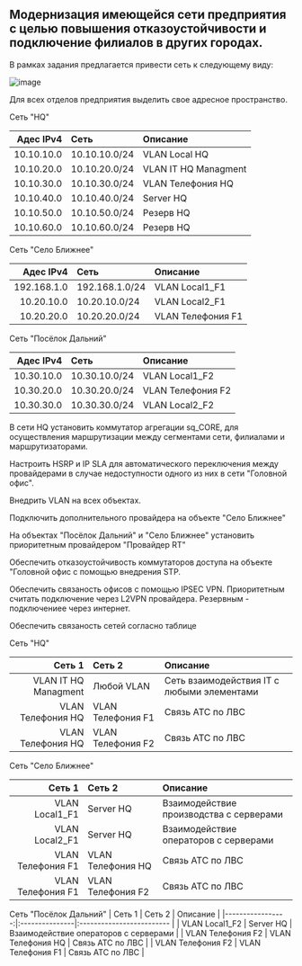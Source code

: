 ## Модернизация имеющейся сети предприятия с целью повышения отказоустойчивости и подключение филиалов в других городах.

В рамках задания предлагается привести сеть к следующему виду:

![image](https://github.com/user-attachments/assets/5d9d0ac5-6f6b-4531-be99-9e331e04d073)

Для всех отделов предприятия выделить свое адресное пространство.

Сеть "HQ"

| Адес IPv4     | Сеть    | Описание   |
|-----------------:|:---------------|:------------------------- |
| 10.10.10.0   | 10.10.10.0/24  | VLAN Local HQ |
| 10.10.20.0   | 10.10.20.0/24  | VLAN IT HQ Managment |
| 10.10.30.0    | 10.10.30.0/24  | VLAN Телефония HQ | 
| 10.10.40.0   | 10.10.40.0/24  | Server HQ |
| 10.10.50.0   | 10.10.50.0/24  | Резерв HQ |
| 10.10.60.0   | 10.10.60.0/24  | Резерв HQ |

Сеть "Село Ближнее"

| Адес IPv4     | Сеть    | Описание   |
|-----------------:|:---------------|:------------------------- |
| 192.168.1.0   | 192.168.1.0/24  | VLAN Local1_F1|
| 10.20.10.0   | 10.20.10.0/24  | VLAN Local2_F1|
| 10.20.20.0    | 10.20.20.0/24  | VLAN Телефония F1 | 


Сеть "Посёлок Дальний"

| Адес IPv4     | Сеть    | Описание   |
|-----------------:|:---------------|:------------------------- |
| 10.30.10.0   | 10.30.10.0/24  | VLAN Local1_F2 |
| 10.30.20.0   | 10.30.20.0/24  | VLAN Телефония F2 |
| 10.30.30.0    | 10.30.30.0/24  | VLAN Local2_F2 | 



В сети HQ установить коммутатор агрегации sq_CORE, для осуществления маршрутизации между сегментами сети, филиалами и маршрутизаторами.

Настроить HSRP и IP SLA для автоматического переключения между провайдерами в случае недоступности одного из них в сети "Головной офис".

Внедрить VLAN на всех объектах.

Подключить дополнительного провайдера на объекте "Село Ближнее"

На объектах "Посёлок Дальний" и "Село Ближнее" установить приоритетным провайдером "Провайдер RT"

Обеспечить отказоустойчивость коммутаторов доступа на объекте "Головной офис с помощью внедрения STP.

Обеспечить связаность офисов с помощью IPSEC VPN. Приоритетным считать подключение через L2VPN провайдера. Резервным - подключениее через интернет.

Обеспечить связаность сетей согласно таблице

Сеть "HQ"

| Сеть 1     | Сеть 2   | Описание   |
|-----------------:|:---------------|:------------------------- |
| VLAN IT HQ Managment   | Любой VLAN  | Сеть взаимодействия IT с любыми элементами |
| VLAN Телефония HQ    | VLAN Телефония F1  | Связь АТС по ЛВС | 
| VLAN Телефония HQ   | VLAN Телефония F2  | Связь АТС по ЛВС |


Сеть "Село Ближнее"

| Сеть 1     | Сеть 2   | Описание   |
|-----------------:|:---------------|:------------------------- |
| VLAN Local1_F1   | Server HQ  | Взаимодействие производства с серверами|
| VLAN Local2_F1   | Server HQ  | Взаимодействие операторов с серверами|
| VLAN Телефония F1   | VLAN Телефония HQ | Связь АТС по ЛВС | 
| VLAN Телефония F1   | VLAN Телефония F2 | Связь АТС по ЛВС |

Сеть "Посёлок Дальний"
| Сеть 1     | Сеть 2   | Описание   |
|-----------------:|:---------------|:------------------------- |
| VLAN Local1_F2   | Server HQ  | Взаимодействие операторов с серверами |
| VLAN Телефония F2   | VLAN Телефония HQ | Связь АТС по ЛВС | 
| VLAN Телефония F2   | VLAN Телефония F1 | Связь АТС по ЛВС |

